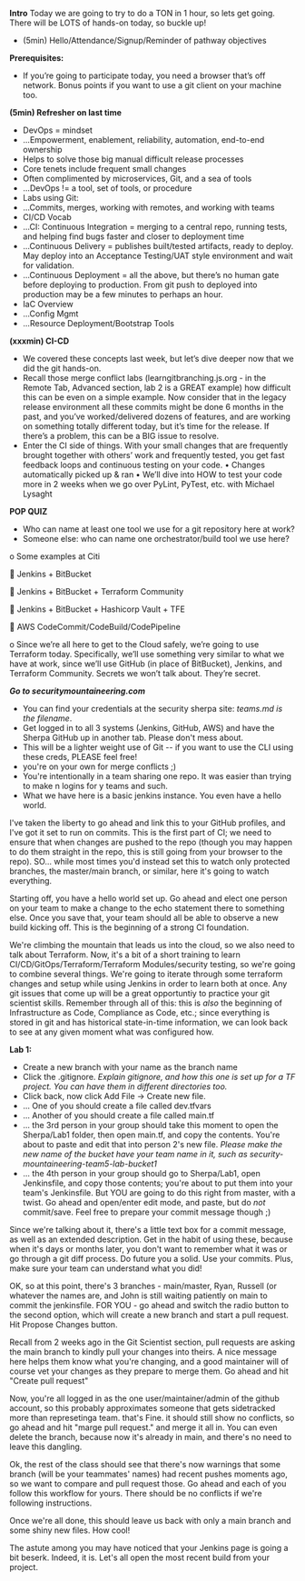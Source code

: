 **Intro**
Today we are going to try to do a TON in 1 hour, so lets get going. There will be LOTS of hands-on today, so buckle up!
-	(5min) Hello/Attendance/Signup/Reminder of pathway objectives

**Prerequisites:**
- If you’re going to participate today, you need a browser that’s off network. Bonus points if you want to use a git client on your machine too. 

**(5min) Refresher on last time**
-	DevOps = mindset
-	...Empowerment, enablement, reliability, automation, end-to-end ownership
-	Helps to solve those big manual difficult release processes
-	Core tenets include frequent small changes
-	Often complimented by microservices, Git, and a sea of tools
-	...DevOps != a tool, set of tools, or procedure
-	Labs using Git:
-	...Commits, merges, working with remotes, and working with teams
-	CI/CD Vocab
-	...CI: Continuous Integration = merging to a central repo, running tests, and helping find bugs faster and closer to deployment time
-	...Continuous Delivery = publishes built/tested artifacts, ready to deploy. May deploy into an Acceptance Testing/UAT style environment and wait for validation.
-	...Continuous Deployment = all the above, but there’s no human gate before deploying to production. From git push to deployed into production may be a few minutes to perhaps an hour. 
-	IaC Overview
-	...Config Mgmt
-	...Resource Deployment/Bootstrap Tools

**(xxxmin) CI-CD**
-	We covered these concepts last week, but let’s dive deeper now that we did the git hands-on. 
-	Recall those merge conflict labs (learngitbranching.js.org - in the Remote Tab, Advanced section, lab 2 is a GREAT example) how difficult this can be even on a simple example. Now consider that in the legacy release environment all these commits might be done 6 months in the past, and you’ve worked/delivered dozens of features, and are working on something totally different today, but it’s time for the release. If there’s a problem, this can be a BIG issue to resolve. 
-	Enter the CI side of things. With your small changes that are frequently brought together with others’ work and frequently tested, you get fast feedback loops and continuous testing on your code. 
•	Changes automatically picked up & ran
•	We’ll dive into HOW to test your code more in 2 weeks when we go over PyLint, PyTest, etc. with Michael Lysaght

**POP QUIZ**
-	Who can name at least one tool we use for a git repository here at work?
-	Someone else: who can name one orchestrator/build tool we use here? 

o	Some examples at Citi

	Jenkins + BitBucket

	Jenkins + BitBucket + Terraform Community

	Jenkins + BitBucket + Hashicorp Vault + TFE

	AWS CodeCommit/CodeBuild/CodePipeline

o	Since we’re all here to get to the Cloud safely, we’re going to use Terraform today. Specifically, we’ll use something very similar to what we have at work, since we’ll use GitHub (in place of BitBucket), Jenkins, and Terraform Community. Secrets we won’t talk about. They’re secret. 


***Go to securitymountaineering.com***

- You can find your credentials at the security sherpa site: *teams.md is the filename*. 
- Get logged in to all 3 systems (Jenkins, GitHub, AWS) and have the Sherpa GitHub up in another tab. Please don't mess about. 
- This will be a lighter weight use of Git -- if you want to use the CLI using these creds, PLEASE feel free! 
- you're on your own for merge conflicts ;) 
- You're intentionally in a team sharing one repo. It was easier than trying to make n logins for y teams and such. 
- What we have here is a basic jenkins instance. You even have a hello world. 

I've taken the liberty to go ahead and link this to your GitHub profiles, and I've got it set to run on commits. This is the first part of CI; we need to ensure that when changes are pushed to the repo (though you may happen to do them straight in the repo, this is still going from your browser to the repo). SO... while most times you'd instead set this to watch only protected branches, the master/main branch, or similar, here it's going to watch everything. 

Starting off, you have a hello world set up. Go ahead and elect one person on your team to make a change to the echo statement there to something else. Once you save that, your team should all be able to observe a new build kicking off. This is the beginning of a strong CI foundation. 

We're climbing the mountain that leads us into the cloud, so we also need to talk about Terraform. Now, it's a bit of a short training to learn CI/CD/GitOps/Terraform/Terraform Modules/security testing, so we're going to combine several things. We're going to iterate through some terraform changes and setup while using Jenkins in order to learn both at once. Any git issues that come up will be a great opportuntiy to practice your git scientist skills. Remember through all of this: this is *also* the beginning of Infrastructure as Code, Compliance as Code, etc.; since everything is stored in git and has historical state-in-time information, we can look back to see at any given moment what was configured how. 

**Lab 1:**
- Create a new branch with your name as the branch name
- Click the .gitignore. *Explain gitignore, and how this one is set up for a TF project. You can have them in different directories too.*
- Click back, now click Add File -> Create new file. 
- ... One of you should create a file called dev.tfvars
- ... Another of you should create a file called main.tf
- ... the 3rd person in your group should take this moment to open the Sherpa/Lab1 folder, then open main.tf, and copy the contents. You're about to paste and edit that into person 2's new file. *Please make the new name of the bucket have your team name in it, such as security-mountaineering-team5-lab-bucket1*
- ... the 4th person in your group should go to Sherpa/Lab1, open Jenkinsfile, and copy those contents; you're about to put them into your team's Jenkinsfile. But YOU are going to do this right from master, with a twist. Go ahead and open/enter edit mode, and paste, but do _not_ commit/save. Feel free to prepare your commit message though ;)

Since we're talking about it, there's a little text box for a commit message, as well as an extended description. Get in the habit of using these, because when it's days or months later, you don't want to remember what it was or go through a git diff process. Do future you a solid. Use your commits. Plus, make sure your team can understand what you did! 

OK, so at this point, there's 3 branches - main/master, Ryan, Russell (or whatever the names are, and John is still waiting patiently on main to commit the jenkinsfile. FOR YOU - go ahead and switch the radio button to the second option, which will create a new branch and start a pull request. Hit Propose Changes button. 

Recall from 2 weeks ago in the Git Scientist section, pull requests are asking the main branch to kindly pull your changes into theirs. A nice message here helps them know what you're changing, and a good maintainer will of course vet your changes as they prepare to merge them. Go ahead and hit "Create pull request"

Now, you're all logged in as the one user/maintainer/admin of the github account, so this probably approximates someone that gets sidetracked more than represetinga team. that's Fine. it should still show no conflicts, so go ahead and hit "marge pull request." and merge it all in. You can even delete the branch, because now it's already in main, and there's no need to leave this dangling. 

Ok, the rest of the class should see that there's now warnings that some branch (will be your teammates' names) had recent pushes moments ago, so we want to compare and pull request those. Go ahead and each of you follow this workflow for yours. There should be no conflicts if we're following instructions. 

Once we're all done, this should leave us back with only a main branch and some shiny new files. How cool! 

The astute among you may have noticed that your Jenkins page is going a bit beserk. Indeed, it is. Let's all open the most recent build from your project. 

